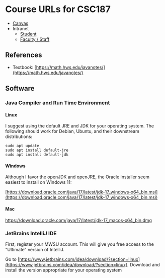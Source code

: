 # Course URLs for CSC187

* [Canvas](https://missouriwestern.instructure.com/)
* Intranet
  * [Student](https://intranet.missouriwestern.edu/students/)
  * [Faculty / Staff](https://intranet.missouriwestern.edu/faculty-staff/)

## References

* Textbook: [https://math.hws.edu/javanotes/](https://math.hws.edu/javanotes/)

## Software

### Java Compiler and Run Time Environment

#### Linux

I suggest using the default JRE and JDK for your operating system.  The following should work for Debian, Ubuntu, and their downstream distributions:

    sudo apt update
    sudo apt install default-jre
    sudo apt install default-jdk

#### Windows

Although I favor the openJDK and openJRE, the Oracle installer seem easiest to install on Windows 11:

[https://download.oracle.com/java/17/latest/jdk-17_windows-x64_bin.msi](https://download.oracle.com/java/17/latest/jdk-17_windows-x64_bin.msi)

#### Mac

[https://download.oracle.com/java/17/latest/jdk-17_macos-x64_bin.dmg ](https://download.oracle.com/java/17/latest/jdk-17_macos-x64_bin.dmg )

### JetBrains IntelliJ IDE

First, register your MWSU account.  This will give you free access to the "Ultimate" version of IntelliJ.

Go to [https://www.jetbrains.com/idea/download/?section=linux](https://www.jetbrains.com/idea/download/?section=linux).  Download and install the version appropriate for your operating system